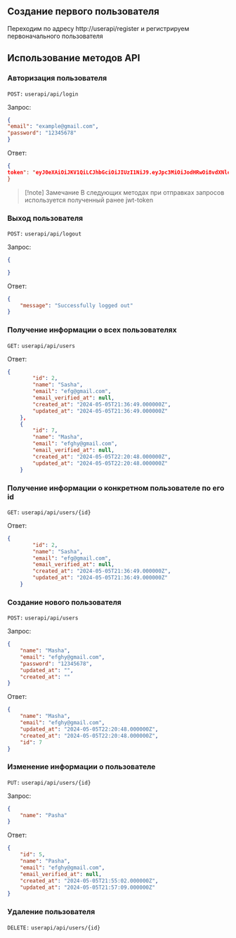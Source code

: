 ## Создание первого пользователя
Переходим по адресу http://userapi/register и регистрируем первоначального пользователя

## Использование методов API
### Авторизация пользователя

`POST:` `userapi/api/login `

Запрос:
```json
{
"email": "example@gmail.com", 
"password": "12345678"
}
```

Ответ:
```json
{
token": "eyJ0eXAiOiJKV1QiLCJhbGciOiJIUzI1NiJ9.eyJpc3MiOiJodHRwOi8vdXNlcmFwaS9hcGkvbG9naW4iLCJpYXQiOjE3MTQ5NDYwMTMsImV4cCI6MTcxNDk2NDAxMywibmJmIjoxNzE0OTQ2MDEzLCJqdGkiOiJJZFI4Q1lRZDdKNGo3bHJmIiwic3ViIjoiMSIsInBydiI6IjIzYmQ1Yzg5NDlmNjAwYWRiMzllNzAxYzQwMDg3MmRiN2E1OTc2ZjcifQ.6F5omgcervrTRLI0JYMmL_YCs0MrwAnu0e5-hCqebV0"
}
```

>[!note] Замечание
>В следующих методах при отправках запросов используется полученный ранее jwt-token
### Выход пользователя

`POST:` `userapi/api/logout` 

Запрос:
```json
{

}
```

Ответ:
```json
{
    "message": "Successfully logged out"
}
```

### Получение информации о всех пользователях

`GET:` `userapi/api/users`

Ответ:
```json
{
        "id": 2,
        "name": "Sasha",
        "email": "efg@gmail.com",
        "email_verified_at": null,
        "created_at": "2024-05-05T21:36:49.000000Z",
        "updated_at": "2024-05-05T21:36:49.000000Z"
    },
    {
        "id": 7,
        "name": "Masha",
        "email": "efghy@gmail.com",
        "email_verified_at": null,
        "created_at": "2024-05-05T22:20:48.000000Z",
        "updated_at": "2024-05-05T22:20:48.000000Z"
    }
```

### Получение информации о конкретном пользователе по его id

`GET:` `userapi/api/users/{id}`

Ответ:
```json
{
        "id": 2,
        "name": "Sasha",
        "email": "efg@gmail.com",
        "email_verified_at": null,
        "created_at": "2024-05-05T21:36:49.000000Z",
        "updated_at": "2024-05-05T21:36:49.000000Z"
    }
```

### Создание нового пользователя

`POST:` `userapi/api/users`

Запрос:
```json
{
	"name": "Masha",
    "email": "efghy@gmail.com",
    "password": "12345678",
    "updated_at": "",
    "created_at": ""
}
```

Ответ:
```json
{
    "name": "Masha",
    "email": "efghy@gmail.com",
    "updated_at": "2024-05-05T22:20:48.000000Z",
    "created_at": "2024-05-05T22:20:48.000000Z",
    "id": 7
}
```

### Изменение информации о пользователе

`PUT:` `userapi/api/users/{id}`

Запрос:
```json
{
	"name": "Pasha"
}
```

Ответ:
```json
{
    "id": 5,
    "name": "Pasha",
    "email": "efghy@gmail.com",
    "email_verified_at": null,
    "created_at": "2024-05-05T21:55:02.000000Z",
    "updated_at": "2024-05-05T21:57:09.000000Z"
}
```

### Удаление пользователя

`DELETE:` `userapi/api/users/{id}`
